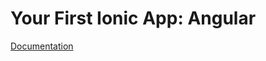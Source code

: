 # Your First Ionic App: Angular

[Documentation](https://ionicframework.com/docs/angular/your-first-app)
